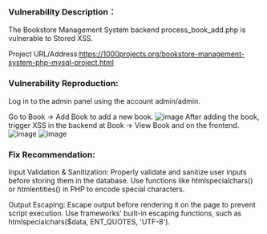 ### Vulnerability Description：
The Bookstore Management System backend process_book_add.php is vulnerable to Stored XSS.

Project URL/Address:https://1000projects.org/bookstore-management-system-php-mysql-project.html
### Vulnerability Reproduction:
Log in to the admin panel using the account admin/admin.

Go to Book → Add Book to add a new book.
![image](https://github.com/user-attachments/assets/1e0ffe57-1143-426d-9114-db0b69292043)
After adding the book, trigger XSS in the backend at Book → View Book and on the frontend.
![image](https://github.com/user-attachments/assets/9ac6e3d2-b8bb-4e09-af64-e10745a607a1)
![image](https://github.com/user-attachments/assets/d2904112-faa6-46df-8fe2-cc6c72b24e12)
### Fix Recommendation:
Input Validation & Sanitization:
Properly validate and sanitize user inputs before storing them in the database.
Use functions like htmlspecialchars() or htmlentities() in PHP to encode special characters.

Output Escaping:
Escape output before rendering it on the page to prevent script execution.
Use frameworks’ built-in escaping functions, such as htmlspecialchars($data, ENT_QUOTES, 'UTF-8').
